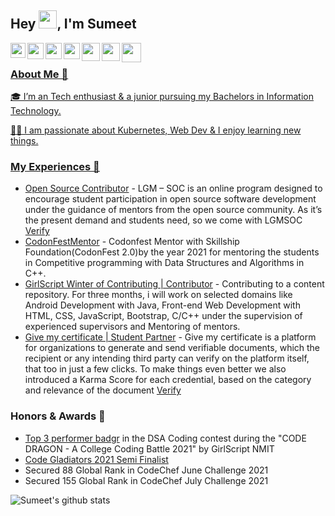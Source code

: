 ## Hey <img src="https://github.com/TheDudeThatCode/TheDudeThatCode/blob/master/Assets/Hi.gif" width="29px">, I'm Sumeet

<a href="https://www.linkedin.com/in/sumeetvishwakarma/">
  <img align="left" width="24px" src="https://cdn.jsdelivr.net/npm/simple-icons@v3/icons/linkedin.svg"  />
</a>
<a href="https://twitter.com/LegendSumeet">
  <img align="left" width="26px" src="https://cdn.jsdelivr.net/npm/simple-icons@v3/icons/twitter.svg" />
</a>
<a href="mailto:vishwakarmasumeet01@gmail.com">
  <img align="left" width="26px" src="https://cdn.jsdelivr.net/npm/simple-icons@v3/icons/gmail.svg" />
</a>

<a href="http://dev.to/legendsumeet">
  <img align="left" width="26px" src="https://cdn.jsdelivr.net/npm/simple-icons@v3/icons/medium.svg" />
</a>
<a href="https://www.codechef.com/users/the_sumeet">
  <img align="left" width="29px" src="https://icons-for-free.com/iconfiles/png/512/codechef-1324440139527402917.png"  /> 
<a href="https://leetcode.com/theSumeet/">
  <img align="left" width="29px" src="https://upload.wikimedia.org/wikipedia/commons/1/19/LeetCode_logo_black.png"  />
<a href="https://www.hackerrank.com/theSumeetK/">
  <img align="left" width="31px" src="https://cdn.worldvectorlogo.com/logos/hackerrank.svg"  />
  

<br />

### About Me 🚀
🎓 I’m an Tech enthusiast & a junior pursuing my Bachelors in Information Technology.

👨‍💻 I am passionate about Kubernetes, Web Dev & I enjoy learning new things.


### My Experiences 🙌
- [Open Source Contributor](https://letsgrowmore.in/soc/) - LGM – SOC is an online program designed to encourage student participation in open source software development under the guidance of mentors from the open source community. As it’s the present demand and students need, so we come with LGMSOC [Verify](https://drive.google.com/file/d/1GnY94E2sZKqCwKm_cAD6KBwxkZjPFgek/view?usp=sharing)
- [CodonFestMentor](https://skillshipfoundation.com/) - Codonfest Mentor with Skillship Foundation(CodonFest 2.0)by the year 2021 for mentoring the students in Competitive programming with Data Structures and Algorithms in C++.
- [GirlScript Winter of Contributing | Contributor](https://gwoc.girlscript.tech/) - Contributing to a content repository. For three months, i will work on selected domains like  Android Development with Java, Front-end Web Development with HTML, CSS, JavaScript, Bootstrap, C/C++ under the supervision of experienced supervisors and Mentoring of mentors.
- [Give my certificate | Student Partner](https://www.givemycertificate.com/) - Give my certificate is a platform for organizations to generate and send verifiable documents, which the recipient or any intending third party can verify on the platform itself, that too in just a few clicks. To make things even better we also introduced a Karma Score for each credential, based on the category and relevance of the document [Verify](https://verify.givemycertificate.com/verify/F512-DVJH-UBFR-FZAP)


### Honors & Awards 🏅
- [Top 3 performer badgr](https://api.eu.badgr.io/public/assertions/7FHeWLj1TrmYpNT4TaYEog?identity__email=vishwakarmasumeet01%40gmail.com) in the DSA Coding contest during the "CODE DRAGON - A College Coding Battle 2021" by GirlScript NMIT
- [Code Gladiators 2021 Semi Finalist](https://drive.google.com/file/d/14lLjSYEaa2wo2DQ26fdtnIqm0lVKqG2o/view)
- Secured 88 Global Rank in CodeChef June Challenge 2021
- Secured 155 Global Rank in CodeChef July Challenge 2021


![Sumeet's github stats](https://github-readme-stats.vercel.app/api?username=LegendSumeet&show_icons=true&hide_border=true)
<br />







